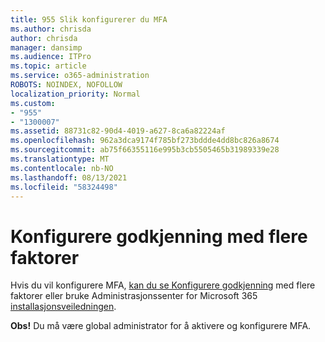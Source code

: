 ```yaml
---
title: 955 Slik konfigurerer du MFA
ms.author: chrisda
author: chrisda
manager: dansimp
ms.audience: ITPro
ms.topic: article
ms.service: o365-administration
ROBOTS: NOINDEX, NOFOLLOW
localization_priority: Normal
ms.custom:
- "955"
- "1300007"
ms.assetid: 88731c82-90d4-4019-a627-8ca6a82224af
ms.openlocfilehash: 962a3dca9174f785bf273bddde4dd8bc826a8674
ms.sourcegitcommit: ab75f66355116e995b3cb5505465b31989339e28
ms.translationtype: MT
ms.contentlocale: nb-NO
ms.lasthandoff: 08/13/2021
ms.locfileid: "58324498"
---
```

# <a name="configure-multifactor-authentication"></a>Konfigurere godkjenning med flere faktorer

Hvis du vil konfigurere MFA, [kan du se Konfigurere godkjenning](https://docs.microsoft.com/microsoft-365/admin/security-and-compliance/set-up-multi-factor-authentication) med flere faktorer eller bruke Administrasjonssenter for Microsoft 365 [installasjonsveiledningen](https://admin.microsoft.com/AdminPortal/Home?ref=/modernonboarding/mfasetupguide).

**Obs!** Du må være global administrator for å aktivere og konfigurere MFA.
